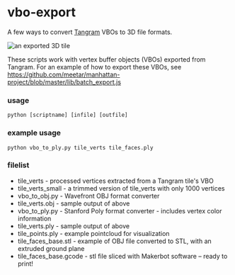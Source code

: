 vbo-export
==========

A few ways to convert [Tangram](https://github.com/tangram-map/tangram) VBOs to 3D file formats.

![an exported 3D tile](https://github.com/tangram-map/vbo-export/blob/master/tile.png)

These scripts work with vertex buffer objects (VBOs) exported from Tangram. For an example of how to export these VBOs, see https://github.com/meetar/manhattan-project/blob/master/lib/batch_export.js

### usage

`python [scriptname] [infile] [outfile]`

### example usage

`python vbo_to_ply.py tile_verts tile_faces.ply`

### filelist

- tile_verts - processed vertices extracted from a Tangram tile's VBO
- tile_verts_small - a trimmed version of tile_verts with only 1000 vertices
- vbo_to_obj.py - Wavefront OBJ format converter
- tile_verts.obj - sample output of above
- vbo_to_ply.py - Stanford Poly format converter - includes vertex color information
- tile_verts.ply - sample output of above
- tile_points.ply - example pointcloud for visualization
- tile_faces_base.stl - example of OBJ file converted to STL, with an extruded ground plane
- tile_faces_base.gcode - stl file sliced with Makerbot software – ready to print!

